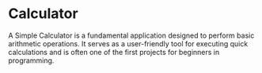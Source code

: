 # Calculator
A Simple Calculator is a fundamental application designed to perform basic arithmetic operations. It serves as a user-friendly tool for executing quick calculations and is often one of the first projects for beginners in programming.

